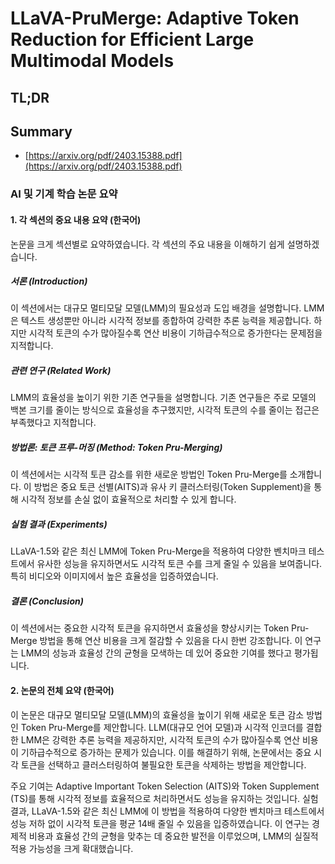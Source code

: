 # LLaVA-PruMerge: Adaptive Token Reduction for Efficient Large Multimodal Models
## TL;DR
## Summary
- [https://arxiv.org/pdf/2403.15388.pdf](https://arxiv.org/pdf/2403.15388.pdf)

### AI 및 기계 학습 논문 요약

#### 1. 각 섹션의 중요 내용 요약 (한국어)
논문을 크게 섹션별로 요약하였습니다. 각 섹션의 주요 내용을 이해하기 쉽게 설명하겠습니다.

##### 서론 (Introduction)
이 섹션에서는 대규모 멀티모달 모델(LMM)의 필요성과 도입 배경을 설명합니다. LMM은 텍스트 생성뿐만 아니라 시각적 정보를 종합하여 강력한 추론 능력을 제공합니다. 하지만 시각적 토큰의 수가 많아질수록 연산 비용이 기하급수적으로 증가한다는 문제점을 지적합니다.

##### 관련 연구 (Related Work)
LMM의 효율성을 높이기 위한 기존 연구들을 설명합니다. 기존 연구들은 주로 모델의 백본 크기를 줄이는 방식으로 효율성을 추구했지만, 시각적 토큰의 수를 줄이는 접근은 부족했다고 지적합니다.

##### 방법론: 토큰 프루-머징 (Method: Token Pru-Merging)
이 섹션에서는 시각적 토큰 감소를 위한 새로운 방법인 Token Pru-Merge를 소개합니다. 이 방법은 중요 토큰 선별(AITS)과 유사 키 클러스터링(Token Supplement)을 통해 시각적 정보를 손실 없이 효율적으로 처리할 수 있게 합니다.

##### 실험 결과 (Experiments)
LLaVA-1.5와 같은 최신 LMM에 Token Pru-Merge을 적용하여 다양한 벤치마크 테스트에서 유사한 성능을 유지하면서도 시각적 토큰 수를 크게 줄일 수 있음을 보여줍니다. 특히 비디오와 이미지에서 높은 효율성을 입증하였습니다.

##### 결론 (Conclusion)
이 섹션에서는 중요한 시각적 토큰을 유지하면서 효율성을 향상시키는 Token Pru-Merge 방법을 통해 연산 비용을 크게 절감할 수 있음을 다시 한번 강조합니다. 이 연구는 LMM의 성능과 효율성 간의 균형을 모색하는 데 있어 중요한 기여를 했다고 평가됩니다.

#### 2. 논문의 전체 요약 (한국어)

이 논문은 대규모 멀티모달 모델(LMM)의 효율성을 높이기 위해 새로운 토큰 감소 방법인 Token Pru-Merge를 제안합니다. LLM(대규모 언어 모델)과 시각적 인코더를 결합한 LMM은 강력한 추론 능력을 제공하지만, 시각적 토큰의 수가 많아질수록 연산 비용이 기하급수적으로 증가하는 문제가 있습니다. 이를 해결하기 위해, 논문에서는 중요 시각 토큰을 선택하고 클러스터링하여 불필요한 토큰을 삭제하는 방법을 제안합니다.

주요 기여는 Adaptive Important Token Selection (AITS)와 Token Supplement (TS)를 통해 시각적 정보를 효율적으로 처리하면서도 성능을 유지하는 것입니다. 실험 결과, LLaVA-1.5와 같은 최신 LMM에 이 방법을 적용하여 다양한 벤치마크 테스트에서 성능 저하 없이 시각적 토큰을 평균 14배 줄일 수 있음을 입증하였습니다. 이 연구는 경제적 비용과 효율성 간의 균형을 맞추는 데 중요한 발전을 이루었으며, LMM의 실질적 적용 가능성을 크게 확대했습니다.